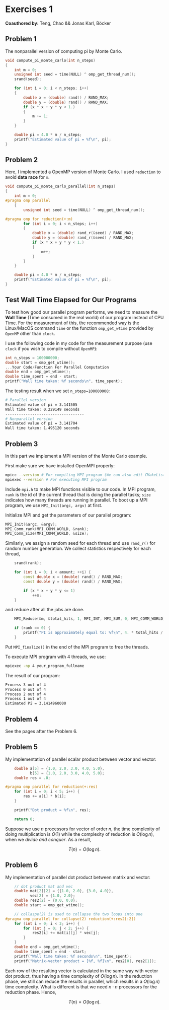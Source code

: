 # Exercises 1

**Coauthored by:** Teng, Chao && Jonas Karl, Böcker

## Problem 1

The nonparallel version of computing pi by Monte Carlo.

```c
void compute_pi_monte_carlo(int n_steps)
{
    int m = 0;
    unsigned int seed = time(NULL) ^ omp_get_thread_num();
    srand(seed);

    for (int i = 0; i < n_steps; i++)
    {
        double x = (double) rand() / RAND_MAX;
        double y = (double) rand() / RAND_MAX;
        if (x * x + y * y < 1.)
        {
            m += 1;
        }
    }

    double pi = 4.0 * m / n_steps;
    printf("Estimated value of pi = %f\n", pi);
}
```

## Problem 2

Here, I implemented a OpenMP version of Monte Carlo. I used `reduction` to avoid **data race** for `m`.

```c
void compute_pi_monte_carlo_parallel(int n_steps)
{
    int m = 0;
#pragma omp parallel
    {
        unsigned int seed = time(NULL) ^ omp_get_thread_num();

#pragma omp for reduction(+:m)
        for (int i = 0; i < n_steps; i++)
        {
            double x = (double) rand_r(&seed) / RAND_MAX;
            double y = (double) rand_r(&seed) / RAND_MAX;
            if (x * x + y * y < 1.)
            {
                m++;
            }
        }
    }

    double pi = 4.0 * m / n_steps;
    printf("Estimated value of pi = %f\n", pi);
}
```

## Test Wall Time Elapsed for Our Programs

To test how good our parallel program performs, we need to measure the **Wall Time** (Time consumed in the real world) of our program instead of CPU Time. For the measurement of this, the recommended way is the Linux/MacOS command `time` or the function `omp_get_wtime` provided by `OpenMP` other than `clock`.

I use the following code in my code for the measurement purpose (use `clock` if you wish to compile without `OpenMP`):

```c
int n_steps = 100000000;
double start = omp_get_wtime();
...Your Code/Function For Parallel Computation
double end = omp_get_wtime();
double time_spent = end - start;
printf("Wall time taken: %f seconds\n", time_spent);
```

The testing result when we set `n_steps=100000000`:

```bash
# Parallel version
Estimated value of pi = 3.141505
Wall time taken: 0.229149 seconds
-----------------------------------
# Nonparallel version
Estimated value of pi = 3.141704
Wall time taken: 1.495120 seconds
```

## Problem 3

In this part we implement a MPI version of the Monte Carlo example.

First make sure we have installed OpenMPI properly:

```bash
mpicc --version # For compiling MPI program (We can also edit CMakeLists.txt to enable gcc to compile it)
mpiexec --version # For executing MPI program
```

Include `mpi.h` to make MPI functions visible to our code. In MPI program, `rank` is the id of the current thread that is doing the parallel tasks; `size` indicates how many threads are running in parallel. To boot up a MPI program, we use `MPI_Init(argc, argv)` at first.

Initialize MPI and get the parameters of our parallel program:

```cpp
MPI_Init(&argc, &argv);
MPI_Comm_rank(MPI_COMM_WORLD, &rank);
MPI_Comm_size(MPI_COMM_WORLD, &size);
```

Similarly, we assign a random seed for each thread and use `rand_r()` for random number generation. We collect statistics respectively for each thread,

```cpp
    srand(rank);

    for (int i = 0; i < amount; ++i) {
        const double x = (double) rand() / RAND_MAX;
        const double y = (double) rand() / RAND_MAX;

        if (x * x + y * y <= 1)
            ++m;
    }
```

and reduce after all the jobs are done.

```cpp
    MPI_Reduce(&m, &total_hits, 1, MPI_INT, MPI_SUM, 0, MPI_COMM_WORLD);

    if (rank == 0) {
        printf("PI is approximately equal to: %f\n", 4. * total_hits / n);
    }
```

Put `MPI_finalize()` in the end of the MPI program to free the threads.

To execute MPI program with 4 threads, we use:

```bash
mpiexec -np 4 your_program_fullname
```

The result of our program:

```bash
Process 3 out of 4
Process 0 out of 4
Process 2 out of 4
Process 1 out of 4
Estimated Pi = 3.1414960000
```

## Problem 4

See the pages after the Problem 6.

## Problem 5

My implementation of parallel scalar product between vector and vector:

```c
    double a[5] = {1.0, 2.0, 3.0, 4.0, 5.0},
           b[5] = {1.0, 2.0, 3.0, 4.0, 5.0};
    double res = .0;

#pragma omp parallel for reduction(+:res)
    for (int i = 0; i < 5; i++) {
        res += a[i] * b[i];
    }

    printf("Dot product = %f\n", res);

    return 0;
```

Suppose we use $n$ processors for vector of order $n$, the time complexity of doing multiplication is $O(1)$ while the complexity of reduction is $O(\log n)$, when we *divide and conquer*. As a result,

$$
T(n)=O(\log n).
$$

## Problem 6

My implementation of parallel dot product between matrix and vector:

```c
    // dot product mat and vec
    double mat[2][2] = {{1.0, 2.0}, {3.0, 4.0}},
           vec[2] = {1.0, 2.0};
    double res2[2] = {0.0, 0.0};
    double start = omp_get_wtime();

    // collaspe(2) is used to collapse the two loops into one
#pragma omp parallel for collapse(2) reduction(+:res2[:2])
    for (int i = 0; i < 2; i++) {
        for (int j = 0; j < 2; j++) {
            res2[i] += mat[i][j] * vec[j];
        }
    }
    double end = omp_get_wtime();
    double time_spent = end - start;
    printf("Wall time taken: %f seconds\n", time_spent);
    printf("Matrix-vector product = [%f, %f]\n", res2[0], res2[1]);
```

Each row of the resulting vector is calculated in the same way with vector dot product, thus having a time complexity of $O(\log n)$. In the reduction phase, we still can reduce the results in parallel, which results in a $O(\log n)$ time complexity. What is different is that we need $n\cdot n$ processors for the reduction phase. Hence, 

$$
T(n)=O(\log n).
$$
